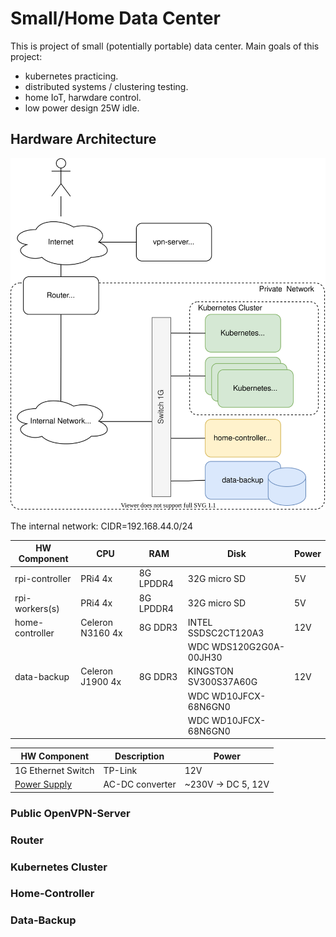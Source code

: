 # Small/Home Data Center

This is project of small (potentially portable) data center.
Main goals of this project: 
* kubernetes practicing.
* distributed systems / clustering testing.
* home IoT, harwdare control.
* low power design 25W idle. 

## Hardware Architecture
![architecture](docs/architecture.svg)

The internal network: CIDR=192.168.44.0/24

| HW Component    | CPU              | RAM       | Disk                   | Power |
|-----------------|------------------|-----------|------------------------|-------|
| rpi-controller  | PRi4          4x | 8G LPDDR4 | 32G micro SD           |  5V   |
| rpi-workers(s)  | PRi4          4x | 8G LPDDR4 | 32G micro SD           |  5V   |
| home-controller | Celeron N3160 4x | 8G DDR3   | INTEL SSDSC2CT120A3    | 12V   |
|                 |                  |           | WDC WDS120G2G0A-00JH30 |       |
| data-backup     | Celeron J1900 4x | 8G DDR3   | KINGSTON SV300S37A60G  | 12V   |
|                 |                  |           | WDC WD10JFCX-68N6GN0   |       |
|                 |                  |           | WDC WD10JFCX-68N6GN0   |       |

| HW Component        | Description     | Power   |
|---------------------|-----------------|---------|
| 1G Ethernet Switch  | TP-Link         |  12V    |
| [Power Supply](docs/power-supply.md)        | AC-DC converter |  ~230V -> DC 5, 12V |

### Public OpenVPN-Server

### Router

### Kubernetes Cluster

### Home-Controller

### Data-Backup



